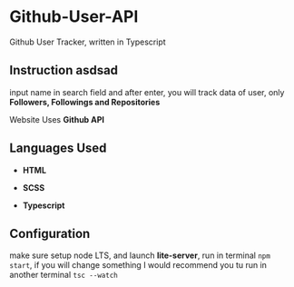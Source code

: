 # Github-User-API
Github User Tracker, written in Typescript

## Instruction asdsad

input name in search field and after enter, you will track data of user, only **Followers, Followings and Repositories** 

Website Uses **Github API** 

## Languages Used

* **HTML**

* **SCSS**

* **Typescript** 

## Configuration

make sure setup node LTS, and launch **lite-server**, run in terminal `npm start`, if you will change something I would recommend you tu run in another terminal
`tsc --watch`
